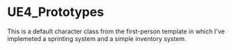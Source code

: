 # UE4_Prototypes

This is a default character class from the first-person template in which I've implemeted a sprinting 
system and a simple inventory system.
